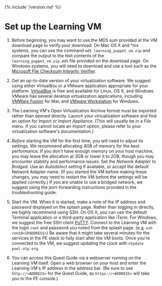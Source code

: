 {% include '/version.md' %}

# Set up the Learning VM

1. Before beginning, you may want to use the MD5 sum provided at the VM
download page to verify your download. On Mac OS X and *nix systems, you can
use the command `md5 learning_puppet_vm.zip` and compare the output to the text
contents of the `learning_puppet_vm.zip.md5` file provided on the download
page. On Windows systems, you will need to download and use a tool such as the
[Microsoft File Checksum Integrity Verifier](https://www.microsoft.com/en-us/download/details.aspx?id=11533).

1. Get an up-to-date version of your virtualization software. We suggest using
either VirtualBox or a VMware application appropriate for your platform.
[VirtualBox](https://www.virtualbox.org/wiki/Downloads) is free and available
for Linux, OS X, and Windows. VMware has several desktop virtualization
applications, including [VMWare
Fusion](https://www.vmware.com/products/fusion/) for Mac and [VMware
Workstation](https://www.vmware.com/products/workstation/) for Windows.

1. The Learning VM's Open Virtualization Archive format must be *imported*
rather than opened directly. Launch your virtualization software and find an
option for *Import* or *Import Appliance*. (This will usually be in a *File*
menu. If you cannot locate an *Import* option, please refer to your
virtualization software's documentation.)

1. *Before* starting the VM for the first time, you will need to adjust its
settings.  We recommend allocating 4GB of memory for the best performance. If
you don't have enough memory on your host machine, you may leave the allocation
at 3GB or lower it to 2GB, though you may encounter stability and performance
issues. Set the *Network Adapter* to *Bridged*. Use an *Autodetect* setting if
available, or accept the default Network Adapter name. (If you started the VM
before making these changes, you may need to restart the VM before the settings
will be applied correctly.) If you are unable to use a bridged network, we
suggest using the port-forwarding instructions provided in the troubleshooting
guide.

1. Start the VM. When it is started, make a note of the IP address and password
displayed on the splash page. Rather than logging in directly, we highly
recommend using SSH. On OS X, you can use the default Terminal application or a
third-party application like iTerm.  For Windows, we suggest the free SSH
client [PuTTY](http://www.putty.org/).  Connect to the Learning VM with the
login `root` and password you noted from the splash page.  (e.g. `ssh
root@<IPADDRESS>`) Be aware that it might take several minutes for the services
in the PE stack to fully start after the VM boots. Once you're connected to the
VM, we suggest updating the clock with `ntpdate pool.ntp.org`.

1. You can access this Quest Guide via a webserver running on the Learning VM
itself. Open a web browser on your host and enter the Learning VM's IP address
in the address bar. (Be sure to use `http://<ADDRESS>` for the Quest Guide, as
`https://<ADDRESS>` will take you to the PE console.)
